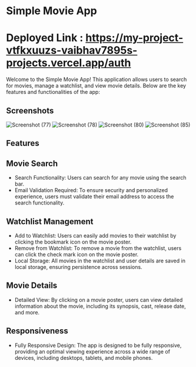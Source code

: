 # Simple Movie App
# Deployed Link : https://my-project-vtfkxuuzs-vaibhav7895s-projects.vercel.app/auth

Welcome to the Simple Movie App! This application allows users to search for movies, manage a watchlist, and view movie details. Below are the key features and functionalities of the app:

## Screenshots
![Screenshot (77)](https://github.com/user-attachments/assets/9f4b70e0-ce39-4062-80fa-8fb6e946c275)
![Screenshot (78)](https://github.com/user-attachments/assets/e2ef3eac-8105-4ec4-9496-70f32e6c7998)
![Screenshot (80)](https://github.com/user-attachments/assets/65888a76-c662-4d4d-aac4-2f717a9b850f)
![Screenshot (85)](https://github.com/user-attachments/assets/b638787c-50ab-4469-8b8d-49e0009f19c5)



## Features
## Movie Search
- Search Functionality: Users can search for any movie using the search bar.
- Email Validation Required: To ensure security and personalized experience, users must validate their email address to access the search functionality.
## Watchlist Management
- Add to Watchlist: Users can easily add movies to their watchlist by clicking the bookmark icon on the movie poster.
- Remove from Watchlist: To remove a movie from the watchlist, users can click the check mark icon on the movie poster.
- Local Storage: All movies in the watchlist and user details are saved in local storage, ensuring persistence across sessions.
## Movie Details
- Detailed View: By clicking on a movie poster, users can view detailed information about the movie, including its synopsis, cast, release date, and more.
 ## Responsiveness
- Fully Responsive Design: The app is designed to be fully responsive, providing an optimal viewing experience across a wide range of devices, including desktops, tablets, and mobile phones.
